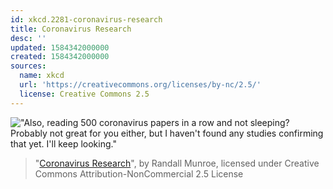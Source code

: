 ```yaml
---
id: xkcd.2281-coronavirus-research
title: Coronavirus Research
desc: ''
updated: 1584342000000
created: 1584342000000
sources:
  name: xkcd
  url: 'https://creativecommons.org/licenses/by-nc/2.5/'
  license: Creative Commons 2.5
---
```

!["Also, reading 500 coronavirus papers in a row and not sleeping? Probably not great for you either, but I haven't found any studies confirming that yet. I'll keep looking."](https://imgs.xkcd.com/comics/coronavirus_research.png)
> "[Coronavirus Research](https://xkcd.com/2281/)", by Randall Munroe, licensed under Creative Commons Attribution-NonCommercial 2.5 License

